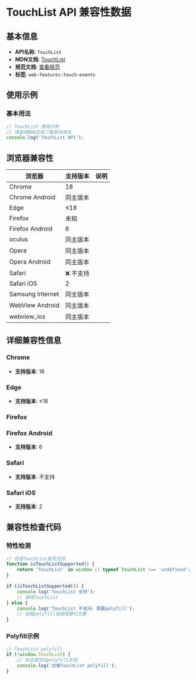 # TouchList API 兼容性数据

## 基本信息

- **API名称**: `TouchList`
- **MDN文档**: [TouchList](https://developer.mozilla.org/docs/Web/API/TouchList)
- **规范文档**: [查看规范](https://w3c.github.io/touch-events/#touchlist-interface)
- **标签**: `web-features:touch-events`

## 使用示例

### 基本用法

```javascript
// TouchList 使用示例
// 请查阅MDN文档了解具体用法
console.log('TouchList API');
```

## 浏览器兼容性

| 浏览器 | 支持版本 | 说明 |
|--------|----------|------|
| Chrome | 18 |  |
| Chrome Android | 同主版本 |  |
| Edge | ≤18 |  |
| Firefox | 未知 |  |
| Firefox Android | 6 |  |
| oculus | 同主版本 |  |
| Opera | 同主版本 |  |
| Opera Android | 同主版本 |  |
| Safari | ❌ 不支持 |  |
| Safari iOS | 2 |  |
| Samsung Internet | 同主版本 |  |
| WebView Android | 同主版本 |  |
| webview_ios | 同主版本 |  |

## 详细兼容性信息

### Chrome

- **支持版本**: 18

### Edge

- **支持版本**: ≤18

### Firefox


### Firefox Android

- **支持版本**: 6

### Safari

- **支持版本**: 不支持

### Safari iOS

- **支持版本**: 2

## 兼容性检查代码

### 特性检测

```javascript
// 检查TouchList是否支持
function isTouchListSupported() {
    return 'TouchList' in window || typeof TouchList !== 'undefined';
}

if (isTouchListSupported()) {
    console.log('TouchList 支持');
    // 使用TouchList
} else {
    console.log('TouchList 不支持，需要polyfill');
    // 加载polyfill或使用替代方案
}
```

### Polyfill示例

```javascript
// TouchList polyfill
if (!window.TouchList) {
    // 在这里添加polyfill实现
    console.log('加载TouchList polyfill');
}
```

